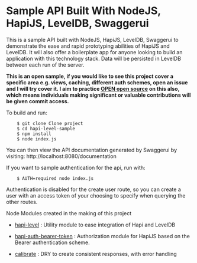 Sample API Built With NodeJS, HapiJS, LevelDB, Swaggerui
=================

This is a sample API built with NodeJS, HapiJS, LevelDB, Swaggerui to demonstrate the ease and rapid prototyping abilities of HapiJS and LevelDB. It will also offer a boilerplate app for anyone looking to build an application with this technology stack. Data will be persisted in LevelDB between each run of the server.

**This is an open sample, if you would like to see this project cover a specific area e.g. views, caching, different auth schemes, open an issue and I will try cover it. I aim to practice [OPEN open source](http://blog.technokrat.nl/2014/09/15/open-open-source/) on this also, which means individuals making significant or valuable contributions will be given commit access.**

To build and run:

        $ git clone Clone project
        $ cd hapi-level-sample
        $ npm install
        $ node index.js
        
You can then view the API documentation generated by Swaggerui by visiting: http://localhost:8080/documentation

If you want to sample authentication for the api, run with:

        $ AUTH=required node index.js
        
Authentication is disabled for the create user route, so you can create a user with an access token of your choosing to specify when querying the other routes.


Node Modules created in the making of this project

 - [hapi-level](https://github.com/johnbrett/hapi-level) : Utility module to ease integration of Hapi and LevelDB

 - [hapi-auth-bearer-token](https://github.com/johnbrett/hapi-auth-bearer-token) : Authorization module for HapiJS based on the Bearer authentication scheme.

 - [calibrate](https://github.com/johnbrett/calibrate) : DRY to create consistent responses, with error handling
